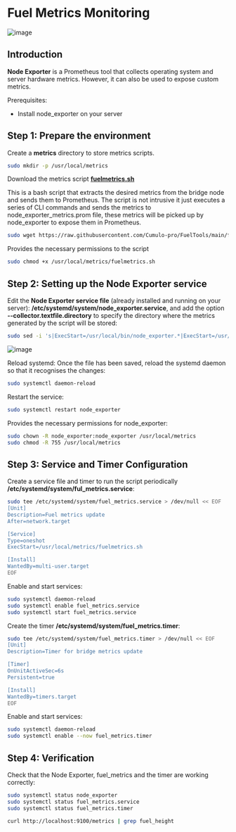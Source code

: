 # Fuel Metrics Monitoring
![image](https://github.com/Cumulo-pro/FuelTools/assets/2853158/a89e8375-d0ab-45e6-bdfc-1fd020b2af0c)

## Introduction

**Node Exporter** is a Prometheus tool that collects operating system and server hardware metrics. However, it can also be used to expose custom metrics.

Prerequisites:
- Install node_exporter on your server

## Step 1: Prepare the environment

Create a **metrics** directory to store metrics scripts.

```bash
sudo mkdir -p /usr/local/metrics
```
Download the metrics script **[fuelmetrics.sh](https://github.com/Cumulo-pro/FuelTools/blob/main/fuel_metrics/fuelmetrics.sh)**

This is a bash script that extracts the desired metrics from the bridge node and sends them to Prometheus. The script is not intrusive it just executes a series of CLI commands and sends the metrics to node_exporter_metrics.prom file, these metrics will be picked up by node_exporter to expose them in Prometheus. 

```bash
sudo wget https://raw.githubusercontent.com/Cumulo-pro/FuelTools/main/fuel_metrics/fuelmetrics.sh -O /usr/local/metrics/fuelmetrics.sh
```

Provides the necessary permissions to the script
```bash
sudo chmod +x /usr/local/metrics/fuelmetrics.sh
```

## Step 2: Setting up the Node Exporter service

Edit the **Node Exporter service file** (already installed and running on your server): **/etc/systemd/system/node_exporter.service**, and add the option **--collector.textfile.directory** to specify the directory where the metrics generated by the script will be stored:

```bash
sudo sed -i 's|ExecStart=/usr/local/bin/node_exporter.*|ExecStart=/usr/local/bin/node_exporter --collector.textfile.directory=/usr/local/metrics|' /etc/systemd/system/node_exporter.service
```
![image](https://github.com/Cumulo-pro/Celestia-monitoring/assets/2853158/efa26b98-62e5-4758-882f-2cbf85df7abf)

Reload systemd: Once the file has been saved, reload the systemd daemon so that it recognises the changes:

```bash
sudo systemctl daemon-reload
```

Restart the service:

```bash
sudo systemctl restart node_exporter
```
Provides the necessary permissions for node_exporter:
```bash
sudo chown -R node_exporter:node_exporter /usr/local/metrics
sudo chmod -R 755 /usr/local/metrics
```

## Step 3: Service and Timer Configuration


Create a service file and timer to run the script periodically **/etc/systemd/system/ful_metrics.service**:

```bash
sudo tee /etc/systemd/system/fuel_metrics.service > /dev/null << EOF
[Unit]
Description=Fuel metrics update
After=network.target

[Service]
Type=oneshot
ExecStart=/usr/local/metrics/fuelmetrics.sh

[Install]
WantedBy=multi-user.target
EOF
```

Enable and start services:

```bash
sudo systemctl daemon-reload
sudo systemctl enable fuel_metrics.service
sudo systemctl start fuel_metrics.service
```

Create the timer **/etc/systemd/system/fuel_metrics.timer**:

```bash
sudo tee /etc/systemd/system/fuel_metrics.timer > /dev/null << EOF
[Unit]
Description=Timer for bridge metrics update

[Timer]
OnUnitActiveSec=6s
Persistent=true

[Install]
WantedBy=timers.target
EOF
```

Enable and start services:

```bash
sudo systemctl daemon-reload
sudo systemctl enable --now fuel_metrics.timer
```

## Step 4: Verification

Check that the Node Exporter, fuel_metrics and the timer are working correctly:

```bash
sudo systemctl status node_exporter
sudo systemctl status fuel_metrics.service
sudo systemctl status fuel_metrics.timer
```

```bash
curl http://localhost:9100/metrics | grep fuel_height
```

